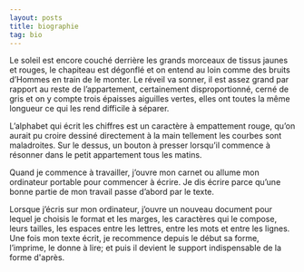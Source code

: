 ```yaml
---
layout: posts
title: biographie
tag: bio
---
```


Le soleil est encore couché derrière les grands morceaux de tissus jaunes et rouges, le chapiteau est dégonflé et on entend au loin comme des bruits d’Hommes en train de le monter. Le réveil va sonner, il est assez grand par rapport au reste de l’appartement, certainement disproportionné, cerné de gris et on y compte trois épaisses aiguilles vertes, elles ont toutes la même longueur ce qui les rend difficile à séparer.

L’alphabet qui écrit les chiffres est un caractère à empattement rouge, qu’on aurait pu croire dessiné directement à la main tellement les courbes sont maladroites. Sur le dessus, un bouton à presser lorsqu’il commence à résonner dans le petit appartement tous les matins.

Quand je commence à travailler, j’ouvre mon carnet ou allume mon ordinateur portable pour commencer à écrire. Je dis écrire parce qu’une bonne partie de mon travail passe d’abord par le texte.

Lorsque j’écris sur mon ordinateur, j’ouvre un nouveau document pour lequel je choisis le format et les marges, les caractères qui le compose, leurs tailles, les espaces entre les lettres, entre les mots et entre les lignes. Une fois mon texte écrit, je recommence depuis le début sa forme, l’imprime, le donne à lire; et puis il devient le support indispensable de la forme d'après.

<!--
Ensuite, je travaille avec des couleurs, souvent ce sont des gouaches que j’achète en petit tubes pour pouvoir les transporter jusqu’à l’école, sinon, ce sont des stylos de couleur qui me permettent d’organiser les choses que j’écris. J’organise mon matériel dans des trousses qui s’ouvrent par le haut, ce qui est pratique pour visualiser les couleurs à ma disposition et trouver ce qu’il me faut.

Lorsque quelque chose me plaît, j’attrape mon appareil photo et j’essaye de mettre l’objet concerné au centre du viseur, là où le point orangé clignote, le reste vient se mettre autour tout seul.
Et à chaque retour de vacances je prépare un rythme d’image que j’essaye de faire défiler devant les yeux
pour mieux raconter les histoires à la fin. -->

<p> </p>
